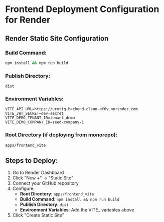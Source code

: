 # Frontend Deployment Configuration for Render

## Render Static Site Configuration

### Build Command:
```bash
npm install && npm run build
```

### Publish Directory:
```
dist
```

### Environment Variables:
```
VITE_API_URL=https://urutiq-backend-clean-af6v.onrender.com
VITE_JWT_SECRET=dev-secret
VITE_DEMO_TENANT_ID=tenant_demo
VITE_DEMO_COMPANY_ID=seed-company-1
```

### Root Directory (if deploying from monorepo):
```
apps/frontend_vite
```

## Steps to Deploy:

1. Go to Render Dashboard
2. Click "New +" → "Static Site"
3. Connect your GitHub repository
4. Configure:
   - **Root Directory**: `apps/frontend_vite`
   - **Build Command**: `npm install && npm run build`
   - **Publish Directory**: `dist`
   - **Environment Variables**: Add the VITE_ variables above
5. Click "Create Static Site"
